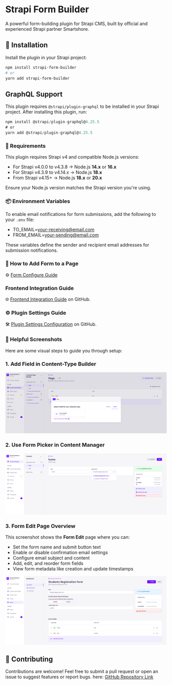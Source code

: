 # Strapi Form Builder

A powerful form-building plugin for Strapi CMS, built by official and experienced Strapi partner Smartshore.

## 🚀 Installation

Install the plugin in your Strapi project:

```bash
npm install strapi-form-builder
# or
yarn add strapi-form-builder

```

## GraphQL Support

This plugin requires `@strapi/plugin-graphql` to be installed in your Strapi project.
After installing this plugin, run:

```js
npm install @strapi/plugin-graphql@4.25.5
# or
yarn add @strapi/plugin-graphql@4.25.5
```

### 🔧 Requirements

This plugin requires Strapi v4 and compatible Node.js versions:

- For Strapi v4.0.0 to v4.3.8 → Node.js **14.x** or **16.x**
- For Strapi v4.3.9 to v4.14.x → Node.js **18.x**
- From Strapi v4.15+ → Node.js **18.x** or **20.x**

Ensure your Node.js version matches the Strapi version you're using.

### 📦 Environment Variables

To enable email notifications for form submissions, add the following to your `.env` file:

- TO_EMAIL=your-receiving@email.com
- FROM_EMAIL=your-sending@email.com

These variables define the sender and recipient email addresses for submission notifications.

### 📑 How to Add Form to a Page

⚙️ [Form Configure Guide](https://github.com/vivek-smartshore/strapi-plugin-npm/blob/main/docs/form-configure-guide.md)

### Frontend Integration Guide

🌐 [Frontend Integration Guide](https://github.com/vivek-smartshore/strapi-plugin-npm/blob/main/docs/frontend.md) on GitHub.

### ⚙️ Plugin Settings Guide

🛠️ [Plugin Settings Configuration](https://github.com/vivek-smartshore/strapi-plugin-npm/blob/main/docs/form-plugin-settings.md) on GitHub.

### 📸 Helpful Screenshots

Here are some visual steps to guide you through setup:

### 1. Add Field in Content-Type Builder

![Add Field](https://github.com/vivek-smartshore/strapi-plugin-npm/blob/main/docs/screenshots/content-type-builder.png?raw=true)

### 2. Use Form Picker in Content Manager

![Use Form Picker](https://github.com/vivek-smartshore/strapi-plugin-npm/blob/main/docs/screenshots/select-form.png?raw=true)

### 3. Form Edit Page Overview

This screenshot shows the **Form Edit** page where you can:

- Set the form name and submit button text
- Enable or disable confirmation email settings
- Configure email subject and content
- Add, edit, and reorder form fields
- View form metadata like creation and update timestamps

![Form Edit Page](https://github.com/vivek-smartshore/strapi-plugin-npm/blob/main/docs/screenshots/form-edit-page.png?raw=true)

## 🤝 Contributing

Contributions are welcome! Feel free to submit a pull request or open an issue to suggest features or report bugs.
here: [GitHub Repository Link](https://github.com/vivek-smartshore/strapi-plugin-npm)
